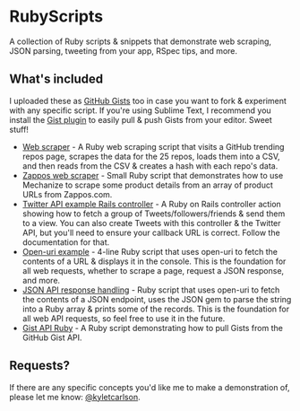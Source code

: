 # RubyScripts

A collection of Ruby scripts &amp; snippets that demonstrate web scraping, JSON parsing, tweeting from your app, RSpec tips, and more.

## What's included ##

I uploaded these as [GitHub Gists](https://gist.github.com/kyletcarlson) too in case you want to fork & experiment with any specific script. If you're using Sublime Text, I recommend you install the [Gist plugin](https://github.com/condemil/Gist) to easily pull & push Gists from your editor. Sweet stuff!

- [Web scraper](https://gist.github.com/kyletcarlson/7882406) - A Ruby web scraping script that visits a GitHub trending repos page, scrapes the data for the 25 repos, loads them into a CSV, and then reads from the CSV & creates a hash with each repo's data.
- [Zappos web scraper](https://gist.github.com/kyletcarlson/6322535) - Small Ruby script that demonstrates how to use Mechanize to scrape some product details from an array of product URLs from Zappos.com.
- [Twitter API example Rails controller](https://gist.github.com/kyletcarlson/6323026) - A Ruby on Rails controller action showing how to fetch a group of Tweets/followers/friends & send them to a view. You can also create Tweets with this controller & the Twitter API, but you'll need to ensure your callback URL is correct. Follow the documentation for that.
- [Open-uri example](https://gist.github.com/kyletcarlson/7876153) - 4-line Ruby script that uses open-uri to fetch the contents of a URL & displays it in the console. This is the foundation for all web requests, whether to scrape a page, request a JSON response, and more.
- [JSON API response handling](https://gist.github.com/kyletcarlson/7911188) - Ruby script that uses open-uri to fetch the contents of a JSON endpoint, uses the JSON gem to parse the string into a Ruby array & prints some of the records. This is the foundation for all web API requests, so feel free to use it in the future.
- [Gist API Ruby](https://gist.github.com/kyletcarlson/7920355) - A Ruby script demonstrating how to pull Gists from the GitHub Gist API.

## Requests? ##

If there are any specific concepts you'd like me to make a demonstration of, please let me know: [@kyletcarlson](https://www.twitter.com/kyletcarlson).
